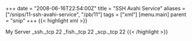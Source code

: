 +++
date = "2008-06-16T22:54:00Z"
title = "SSH Avahi Service"
aliases = ["/snips/11-ssh-avahi-service", "/pb/11"]
tags = ["xml"]
[menu.main]
  parent = "snip"
+++
{{< highlight xml >}}
<?xml version="1.0" standalone='no'?>
<!DOCTYPE service-group SYSTEM "avahi-service.dtd">
<service-group>
    <name>My Server</name>
    <service>
        <type>_ssh._tcp</type>
        <port>22</port>
    </service>
    <service>
        <type>_fish._tcp</type>
        <port>22</port>
    </service>
    <service>
        <type>_scp._tcp</type>
        <port>22</port>
    </service>
</service-group>
{{< /highlight >}}
